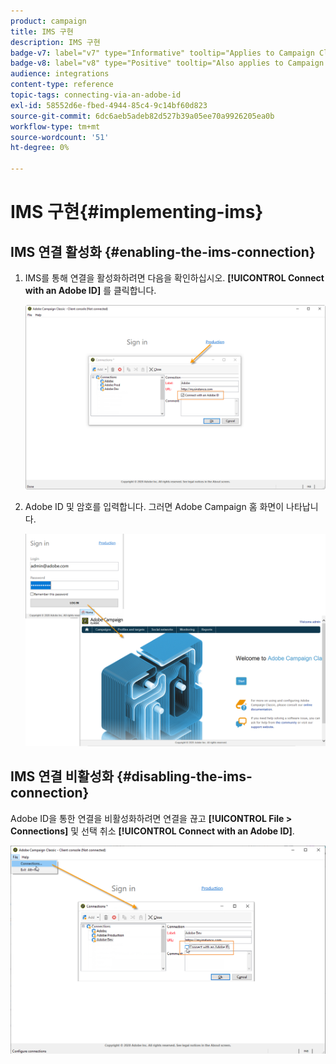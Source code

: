 ```yaml
---
product: campaign
title: IMS 구현
description: IMS 구현
badge-v7: label="v7" type="Informative" tooltip="Applies to Campaign Classic v7"
badge-v8: label="v8" type="Positive" tooltip="Also applies to Campaign v8"
audience: integrations
content-type: reference
topic-tags: connecting-via-an-adobe-id
exl-id: 58552d6e-fbed-4944-85c4-9c14bf60d823
source-git-commit: 6dc6aeb5adeb82d527b39a05ee70a9926205ea0b
workflow-type: tm+mt
source-wordcount: '51'
ht-degree: 0%

---
```


# IMS 구현{#implementing-ims}



## IMS 연결 활성화 {#enabling-the-ims-connection}

1. IMS를 통해 연결을 활성화하려면 다음을 확인하십시오. **[!UICONTROL Connect with an Adobe ID]** 를 클릭합니다.

   ![](assets/ims_1.png)

1. Adobe ID 및 암호를 입력합니다. 그러면 Adobe Campaign 홈 화면이 나타납니다.

   ![](assets/ims_2.png)

## IMS 연결 비활성화 {#disabling-the-ims-connection}

Adobe ID을 통한 연결을 비활성화하려면 연결을 끊고 **[!UICONTROL File > Connections]** 및 선택 취소 **[!UICONTROL Connect with an Adobe ID]**.

![](assets/ims_4.png)
